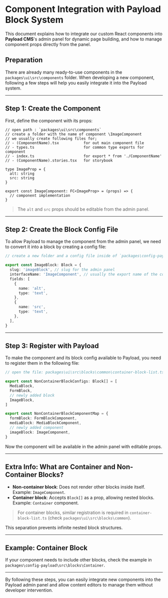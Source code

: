 # Component Integration with Payload Block System

This document explains how to integrate our custom React components into **Payload CMS**'s admin panel for dynamic page building, and how to manage component props directly from the panel.

## Preparation

There are already many ready-to-use components in the `packages\ui\src\components` folder. When developing a new component, following a few steps will help you easily integrate it into the Payload system.

---

## Step 1: Create the Component

First, define the component with its props:

```tsx
// open path : `packages\ui\src\components`
// create a folder with the name of component \ImageComponent
// we usually create following files for;
// - (ComponentName).tsx           for out main component file
// - types.ts                      for common type exports for component
// - index.ts                      for export * from './ComponentName'
// - (ComponentName).stories.tsx   for storybook

type ImageProp = {
  alt: string
  src: string
}

export const ImageComponent: FC<ImageProp> = (props) => {
  // component implementation
}
```

> The `alt` and `src` props should be editable from the admin panel.

---

## Step 2: Create the Block Config File

To allow Payload to manage the component from the admin panel, we need to convert it into a block by creating a config file:

```ts
// create a new folder and a config file inside of `packages\config-payload\src\blocks`

export const ImageBlock: Block = {
  slug: 'imageBlock', // slug for the admin panel
  interfaceName: 'ImageComponent', // usually the export name of the component
  fields: [
    {
      name: 'alt',
      type: 'text',
    },
    {
      name: 'src',
      type: 'text',
    },
  ],
}
```

---

## Step 3: Register with Payload

To make the component and its block config available to Payload, you need to register them in the following file:

```ts
// open the file: packages\ui\src\blocks\common\container-block-list.ts and modify it.

export const NonContainerBlockConfigs: Block[] = [
  MediaBlock,
  FormBlock,
  // newly added block
  ImageBlock,
]

export const NonContainerBlockComponentMap = {
  formBlock: FormBlockComponent,
  mediaBlock: MediaBlockComponent,
  // newly added component
  imageBlock: ImageComponent,
}
```

Now the component will be available in the admin panel with editable props.

---

## Extra Info: What are Container and Non-Container Blocks?

- **Non-container block**: Does not render other blocks inside itself. Example: `ImageComponent`.
- **Container block**: Accepts `Block[]` as a prop, allowing nested blocks. Example: `Container` component.

> For container blocks, similar registration is required in `container-block-list.ts` (check `packages\ui\src\blocks\common`).

This separation prevents infinite nested block structures.

---

## Example: Container Block

If your component needs to include other blocks, check the example in `packages\config-payload\src\blocks\Container`.

---

By following these steps, you can easily integrate new components into the Payload admin panel and allow content editors to manage them without developer intervention.

